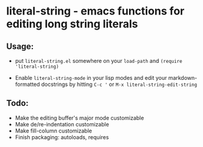 # literal-string - emacs functions for editing long string literals

## Usage:

  - put `literal-string.el` somewhere on your `load-path` and `(require
    'literal-string)`

  - Enable `literal-string-mode` in your lisp modes and edit your
    markdown-formatted docstrings by hitting `C-c '` or `M-x
    literal-string-edit-string`

## Todo:

  - Make the editing buffer's major mode customizable
  - Make de/re-indentation customizable
  - Make fill-column customizable
  - Finish packaging: autoloads, requires


